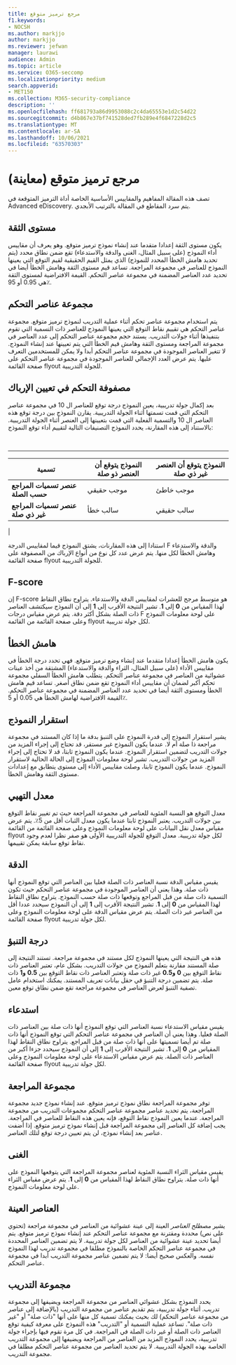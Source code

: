 ```yaml
---
title: مرجع ترميز متوقع
f1.keywords:
- NOCSH
ms.author: markjjo
author: markjjo
ms.reviewer: jefwan
manager: laurawi
audience: Admin
ms.topic: article
ms.service: O365-seccomp
ms.localizationpriority: medium
search.appverid:
- MET150
ms.collection: M365-security-compliance
description: ''
ms.openlocfilehash: ff681793a86d9953088c2c4da65553e1d2c54d22
ms.sourcegitcommit: d4b867e37bf741528ded7fb289e4f6847228d2c5
ms.translationtype: MT
ms.contentlocale: ar-SA
ms.lasthandoff: 10/06/2021
ms.locfileid: "63570303"
---
```

# <a name="predictive-coding-reference-preview"></a>مرجع ترميز متوقع (معاينة)

تصف هذه المقالة المفاهيم والمقاييس الأساسية الخاصة أداة الترميز المتوقعة في Advanced eDiscovery. يتم سرد المقاطع في المقالة بالترتيب الأبجدي.

## <a name="confidence-level"></a>مستوى الثقة

يكون مستوى الثقة إعدادا متقدما عند إنشاء نموذج ترميز متوقع. وهو يعرف أن مقاييس أداء النموذج (على سبيل المثال، الغنى والدقة والاستدعاء) تقع ضمن نطاق محدد (يتم تحديد هامش الخطأ المحدد للنموذج) الذي يمثل القيم الحقيقية لقيم التوقع التي يعينها النموذج للعناصر في مجموعة المراجعة. تساعد قيم مستوى الثقة وهامش الخطأ أيضا في تحديد عدد العناصر المضمنة في مجموعة عناصر التحكم. القيمة الافتراضية لمستوى الثقة هي 0.95 أو 95٪.

## <a name="control-set"></a>مجموعة عناصر التحكم

يتم استخدام مجموعة عناصر تحكم أثناء عملية التدريب لنموذج ترميز متوقع. مجموعة عناصر التحكم هي تقييم نقاط التوقع التي يعينها النموذج للعناصر ذات التسمية التي تقوم بتنفيذها أثناء جولات التدريب. يستند حجم مجموعة عناصر التحكم إلى عدد العناصر في مجموعة المراجعة ومستوى الثقة وهامش قيم الخطأ التي يتم تعيينها عند إنشاء النموذج. لا تتغير العناصر الموجودة في مجموعة عناصر التحكم أبدا ولا يمكن للمستخدمين التعرف عليها. يتم عرض العدد الإجمالي للعناصر الموجودة في مجموعة عناصر التحكم على صفحة القائمة flyout للجولة التدريبية.

## <a name="control-set-confusion-matrix"></a>مصفوفة التحكم في تعيين الإرباك

بعد إكمال جولة تدريبية، يعين النموذج درجة توقع للعناصر ال 10 في مجموعة عناصر التحكم التي قمت تسمتها أثناء الجولة التدريبية. يقارن النموذج بين درجة توقع هذه العناصر ال 10 والتسمية الفعلية التي قمت بتعيينها إلى العنصر أثناء الجولة التدريبية. بالاستناد إلى هذه المقارنة، يحدد النموذج التصنيفات التالية لتقييم أداء توقع النموذج:

<br>

****

|تسمية|النموذج يتوقع أن العنصر ذو صلة|النموذج يتوقع أن العنصر غير ذي صلة|
|---|---|---|
|**عنصر تسميات المراجع حسب الصلة**|موجب حقيقي|موجب خاطئ|
|**عنصر تسميات المراجع غير ذي صلة**|سالب خطأ|سالب حقيقي|
|

استنادا إلى هذه المقارنات، يشتق النموذج قيما لمقاييس الدرجة F والدقة والاستدعاء وهامش الخطأ لكل منها. يتم عرض عدد كل نوع من أنواع الإرباك من المصفوفة على صفحة القائمة flyout للجولة التدريبية.

## <a name="f-score"></a>F-score

إن F-score هو متوسط مرجح للعشرات لمقاييس الدقة والاستدعاء.  يتراوح نطاق النقاط لهذا المقياس من **0** إلى **1**. تشير النتيجة الأقرب إلى **1** إلى أن النموذج سيكتشف العناصر ذات الصلة بشكل أكثر دقة. يتم عرض مقياس درجات F على لوحة معلومات النموذج وعلى صفحة القائمة من القائمة flyout لكل جولة تدريبية.

## <a name="margin-of-error"></a>هامش الخطأ

يكون هامش الخطأ إعدادا متقدما عند إنشاء وضع ترميز متوقع. فهي تحدد درجة الخطأ في مقاييس الأداء (على سبيل المثال، الثراء والدقة والاستدعاء) المشتقة من أخذ عينات عشوائية من العناصر في مجموعة عناصر التحكم. يتطلب هامش الخطأ السفلي مجموعة تحكم أكبر لضمان أن مقاييس أداء النموذج تقع ضمن نطاق أصغر. تساعد قيم هامش الخطأ ومستوى الثقة أيضا في تحديد عدد العناصر المضمنة في مجموعة عناصر التحكم. القيمة الافتراضية لهامش الخطأ هي 0.05 أو 5٪.

## <a name="model-stability"></a>استقرار النموذج

يشير استقرار النموذج إلى قدرة النموذج على التنبؤ بدقة ما إذا كان المستند في مجموعة مراجعة ذا صلة أم لا. عندما يكون النموذج غير مستقر، قد تحتاج إلى إجراء المزيد من جولات التدريب لتضمين استقرار النموذج. عندما يكون النموذج ثابتا، قد لا تحتاج إلى إجراء المزيد من جولات التدريب. تشير لوحة معلومات النموذج إلى الحالة الحالية لاستقرار النموذج. عندما يكون النموذج ثابتا، وصلت مقاييس الأداء إلى مستوى يتطابق مع إعدادات مستوى الثقة وهامش الخطأ.

## <a name="overturn-rate"></a>معدل التهيي

معدل التوقع هو النسبة المئوية للعناصر في مجموعة المراجعة حيث تم تغيير نقاط التوقع بين جولات التدريب. يعتبر النموذج ثابتا عندما يكون معدل الثبات أقل من 5٪. يتم عرض مقياس معدل نقل البيانات على لوحة معلومات النموذج وعلى صفحة القائمة من القائمة flyout لكل جولة تدريبية. معدل التوقع للجولة التدريبية الأولى هو صفر نظرا لعدم وجود نقاط توقع سابقة يمكن تقييمها.

## <a name="precision"></a>الدقة

يقيس مقياس الدقة نسبة العناصر ذات الصلة فعليا بين العناصر التي توقع النموذج أنها ذات صلة. وهذا يعني أن العناصر الموجودة في مجموعة عناصر التحكم حيث تكون التسمية ذات صلة من قبل المراجع وتوقعها ذات صلة حسب النموذج. يتراوح نطاق النقاط لهذا المقياس من **0** إلى **1**. تشير النتيجة الأقرب إلى **1** إلى أن النموذج سيحدد عددا أقل من العناصر غير ذات الصلة. يتم عرض مقياس الدقة على لوحة معلومات النموذج وعلى صفحة القائمة flyout لكل جولة تدريبية.

## <a name="prediction-score"></a>درجة التنبؤ

هذه هي النتيجة التي يعينها النموذج لكل مستند في مجموعة مراجعة. تستند النتيجة إلى صلة المستند مقارنة بتعلم النموذج من جولات التدريب. بشكل عام، تعتبر العناصر ذات نقاط التوقع بين **0** **و0.5** غير ذات صلة وتعتبر العناصر ذات نقاط التوقع بين **0.5** **و1** ذات صلة. يتم تضمين درجة التنبؤ في حقل بيانات تعريف المستند. يمكنك استخدام عامل تصفية التنبؤ لعرض العناصر في مجموعة مراجعة تقع ضمن نطاق توقع معين.

## <a name="recall"></a>استدعاء

يقيس مقياس الاستدعاء نسبة العناصر التي توقع النموذج أنها ذات صلة بين العناصر ذات الصلة فعليا. وهذا يعني أن العناصر في مجموعة عناصر التحكم التي توقع النموذج أنها ذات صلة تم أيضا تسميتها على أنها ذات صلة من قبل المراجع. يتراوح نطاق النقاط لهذا المقياس من **0** إلى **1**. تشير النتيجة الأقرب إلى **1** إلى أن النموذج سيحدد جزءا أكبر من العناصر ذات الصلة. يتم عرض مقياس الاستدعاء على لوحة معلومات النموذج وعلى صفحة القائمة flyout لكل جولة تدريبية.

## <a name="review-set"></a>مجموعة المراجعة

توفر مجموعة المراجعة نطاق نموذج ترميز متوقع. عند إنشاء نموذج جديد مجموعة المراجعة، يتم تحديد عناصر مجموعة عناصر التحكم مجموعات التدريب من مجموعة المراجعة. عندما يعين النموذج نقاط التوقع، فإنه يعين هذه النقاط للعناصر في المراجعة. يجب إضافة كل العناصر إلى مجموعة المراجعة قبل إنشاء نموذج ترميز متوقع. إذا أضفت عناصر بعد إنشاء نموذج، لن يتم تعيين درجة توقع لتلك العناصر.

## <a name="richness"></a>الغنى

يقيس مقياس الثراء النسبة المئوية لعناصر مجموعة المراجعة التي يتوقعها النموذج على أنها ذات صلة. يتراوح نطاق النقاط لهذا المقياس من **0** إلى **1**. يتم عرض مقياس الثراء على لوحة معلومات النموذج.

## <a name="sampled-items"></a>العناصر العينة

يشير *مصطلح العناصر* العينة إلى عينة عشوائية من العناصر في مجموعة مراجعة (تحتوي على نص) محددة ومقترنة مع مجموعة عناصر التحكم عند إنشاء نموذج ترميز متوقع. يتم أيضا تحديد عينة عشوائية من العناصر لكل جولة تدريبية. لا يتم تضمين العناصر المحددة في مجموعة عناصر التحكم الخاصة بالنموذج مطلقا في مجموعة تدريب لهذا النموذج نفسه. والعكس صحيح أيضا: لا يتم تضمين عناصر مجموعة التدريب أبدا في مجموعة عناصر التحكم.

## <a name="training-set"></a>مجموعة التدريب

يحدد النموذج بشكل عشوائي العناصر من مجموعة المراجعة ويضيفها إلى مجموعة تدريب. أثناء جولة تدريبية، يتم تقديم عناصر من مجموعة التدريب (بالإضافة إلى عناصر من مجموعة عناصر التحكم) لك بحيث يمكنك تسمية كل منها على أنها "ذات صلة" أو "غير ذات صلة". تساعد عملية التسمية أو "التدريب" هذه النموذج على معرفة كيفية توقع العناصر ذات الصلة أو غير ذات الصلة في المراجعة. في كل مرة تقوم فيها بإجراء جولة تدريبية، يحدد النموذج المزيد من العناصر من المراجعة ويضيفها إلى مجموعة التدريب الخاصة بهذه الجولة التدريبية. لا يتم تحديد العناصر من مجموعة عناصر التحكم مطلقا في مجموعة التدريب.
